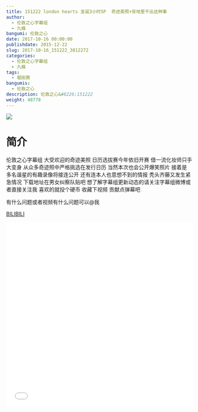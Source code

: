 ```yaml
---
title: 151222 london hearts 圣诞3小时SP  奇迹美照+背地里干出这种事
author: 
  - 伦敦之心字幕组
  - 九條
bangumi: 伦敦之心
date: 2017-10-16 00:00:00
publishdate: 2015-12-22
slug: 2017-10-16_151222_3812272
categories: 
  - 伦敦之心字幕组
  - 九條
tags: 
  - 堀田茜
bangumis: 
  - 伦敦之心
description: 伦敦之心&#8226;151222
weight: 48778
---
```


![](https://i.imgur.com/1AoFXZV.jpg)

# 简介  
伦敦之心字幕组 大受欢迎的奇迹美照 日历选拔赛今年依旧开赛 借一流化妆师只手大变身 从众多奇迹照中严格挑选在发行日历 当然本次也会公开爆笑照片     接着是 多名谐星的有趣录像将接连公开 还有连本人也意想不到的情报 秃头齐藤又发生紧急情况 下载地址在男女纠察队贴吧 想了解字幕组更新动态的请关注字幕组微博或者直接关注我 喜欢的就投个硬币 收藏下视频 贡献点弹幕吧


有什么问题或者视频有什么问题可以@我




  [BILIBILI](https://www.bilibili.com/video/av3812272/)


  <iframe src="//www.bilibili.com/html/html5player.html?cid=6122228&aid=3812272" width="100%" height="500" frameborder="0" allowfullscreen="allowfullscreen"></iframe>
